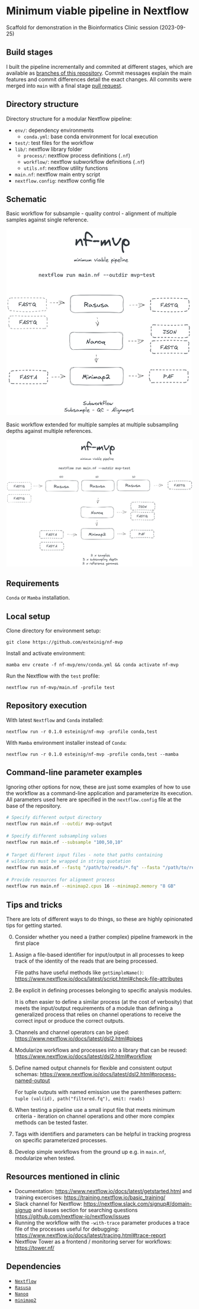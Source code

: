 # Minimum viable pipeline in Nextflow

Scaffold for demonstration in the Bioinformatics Clinic session (2023-09-25)

## Build stages

I built the pipeline incrementally and commited at different stages, which are available as [branches of this repository](https://github.com/esteinig/nf-mvp/branches). Commit messages explain the main features and commit differences detail the exact changes. All commits were merged into `main` with a final stage [pull request](https://github.com/esteinig/nf-mvp/pull/1).

## Directory structure

Directory structure for a modular Nextflow pipeline:

- `env/`: dependency environments
  - `conda.yml`: base conda environment for local execution
- `test/`: test files for the workflow
- `lib/`: nextflow library folder
  - `process/`: nextflow process definitions (`.nf`)
  - `workflow/`: nextflow subworkflow definitions (`.nf`)
  - `utils.nf`: nextflow utility functions
- `main.nf`: nextflow main entry script
- `nextflow.config`: nextflow config file

## Schematic

Basic workflow for subsample - quality control - alignment of multiple samples against single reference.

<img src="docs/BasicWorkflow.png" width="500">

Basic workflow extended for multiple samples at multiple subsampling depths against multiple references.

<img src="docs/MultipleWorkflow.png" width="700">

## Requirements

`Conda` or `Mamba` installation.

## Local setup

Clone directory for environment setup:

```
git clone https://github.com/esteinig/nf-mvp
```

Install and activate environment:

```
mamba env create -f nf-mvp/env/conda.yml && conda activate nf-mvp
```

Run the Nextflow with the `test` profile:

```
nextflow run nf-mvp/main.nf -profile test
```

## Repository execution

With latest `Nextflow` and `Conda` installed:

```
nextflow run -r 0.1.0 esteinig/nf-mvp -profile conda,test
```

With `Mamba` environment installer instead of `Conda`:

```
nextflow run -r 0.1.0 esteinig/nf-mvp -profile conda,test --mamba
```

## Command-line parameter examples

Ignoring other options for now, these are just some examples of how to use the workflow as a command-line application and parameterize its execution. All parameters used here are 
specified in the `nextflow.config` file at the base of the repository.


```bash
# Specify different output directory
nextflow run main.nf --outdir mvp-output

# Specify different subsampling values
nextflow run main.nf --subsample "100,50,10"

# Target different input files - note that paths containing
# wildcards must be wrapped in string quotation
nextflow run main.nf --fastq "/path/to/reads/*.fq" --fasta "/path/to/refs/*.fa"

# Provide resources for alignment process
nextflow run main.nf --minimap2.cpus 16 --minimap2.memory "8 GB"
```

## Tips and tricks

There are lots of different ways to do things, so these are highly opinionated tips for getting started.

0.  Consider whether you need a (rather complex) pipeline framework in the first place

1.  Assign a file-based identifier for input/output in all processes to keep track of the identity of the reads that are being processed.

    File paths have useful methods like `getSimpleName()`: https://www.nextflow.io/docs/latest/script.html#check-file-attributes

2.  Be explicit in defining processes belonging to specific analysis modules.
    
    It is often easier to define a similar process (at the cost of verbosity) that meets
    the input/output requirements of a module than defining a generalized process that relies
    on channel operations to receive the correct input or produce the correct outputs.

3.  Channels and channel operators can be piped: https://www.nextflow.io/docs/latest/dsl2.html#pipes

4.  Modularize workflows and processes into a library that can be reused: https://www.nextflow.io/docs/latest/dsl2.html#workflow 

5.  Define named output channels for flexible and consistent output schemas: https://www.nextflow.io/docs/latest/dsl2.html#process-named-output 

    For tuple outputs with named emission use the parentheses pattern: `tuple (val(id), path("filtered.fq"), emit: reads)`

6. When testing a pipeline use a small input file that meets minimum criteria - iteration on channel operations and other more complex methods can be tested faster.

7. Tags with identifiers and parameters can be helpful in tracking progress on specific parameterized processes.

8. Develop simple workflows from the ground up e.g. in `main.nf`, modularize when tested.

## Resources mentioned in clinic

* Documentation: https://www.nextflow.io/docs/latest/getstarted.html and training excercises: https://training.nextflow.io/basic_training/ 
* Slack channel for Nextflow: https://nextflow.slack.com/signup#/domain-signup and issues section for searching questions https://github.com/nextflow-io/nextflow/issues 
* Running the workflow with the `-with-trace` parameter produces a trace file of the processes useful for debugging: https://www.nextflow.io/docs/latest/tracing.html#trace-report 
* Nextflow Tower as a frontend / monitoring server for workflows: https://tower.nf/ 

## Dependencies

- [`Nextflow`](https://github.com/nextflow-io/nextflow)
- [`Rasusa`](https://github.com/mbhall88/rasusa)
- [`Nanoq`](https://github.com/esteinig/nanoq)
- [`minimap2`](https://github.com/lh3/minimap2)
